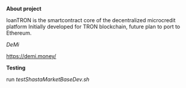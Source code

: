 **About project**

loanTRON is the smartcontract core of the decentralized microcredit platform
Initially developed for TRON blockchain, future plan to port to Ethereum.

*DeMi*

https://demi.money/


**Testing**

run *testShastaMarketBaseDev.sh*